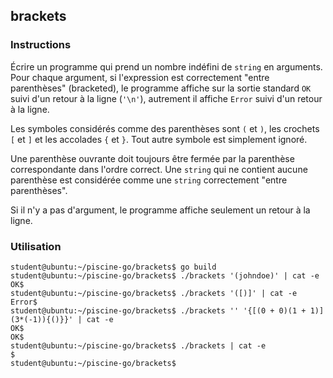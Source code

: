 ## brackets

### Instructions

Écrire un programme qui prend un nombre indéfini de `string` en arguments. Pour chaque argument, si l'expression est correctement "entre parenthèses" (bracketed), le programme affiche sur la sortie standard `OK` suivi d'un retour à la ligne (`'\n'`), autrement il affiche `Error` suivi d'un retour à la ligne.

Les symboles considérés comme des parenthèses sont `(` et `)`, les crochets `[` et `]` et les accolades `{` et `}`. Tout autre symbole est simplement ignoré.

Une parenthèse ouvrante doit toujours être fermée par la parenthèse correspondante dans l'ordre correct. Une `string` qui ne contient aucune parenthèse est considérée comme une `string` correctement "entre parenthèses".

Si il n'y a pas d'argument, le programme affiche seulement un retour à la ligne.

### Utilisation

```console
student@ubuntu:~/piscine-go/brackets$ go build
student@ubuntu:~/piscine-go/brackets$ ./brackets '(johndoe)' | cat -e
OK$
student@ubuntu:~/piscine-go/brackets$ ./brackets '([)]' | cat -e
Error$
student@ubuntu:~/piscine-go/brackets$ ./brackets '' '{[(0 + 0)(1 + 1)](3*(-1)){()}}' | cat -e
OK$
OK$
student@ubuntu:~/piscine-go/brackets$ ./brackets | cat -e
$
student@ubuntu:~/piscine-go/brackets$
```
